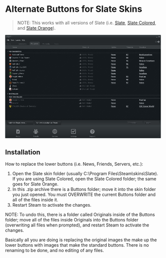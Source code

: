 # Alternate Buttons for Slate Skins

> NOTE: This works with all versions of Slate (i.e. [Slate](../Slate/), [Slate Colored](../Slate%20Colored/), and [Slate Orange](../Slate%20Orange/)).

![Preview](./Preview.jpg?raw=true)

## Installation

How to replace the lower buttons (i.e. News, Friends, Servers, etc.):

1. Open the Slate skin folder (usually C:\Program Files\Steam\skins\Slate). If you are using Slate Colored, open the Slate Colored folder; the same goes for Slate Orange.
2. In this .zip archive there is a Buttons folder; move it into the skin folder you just opened. You must OVERWRITE the current Buttons folder and all of the files inside it.
3. Restart Steam to activate the changes.

NOTE: To undo this, there is a folder called Originals inside of the Buttons folder; move all of the files inside Originals into the Buttons folder (overwriting all files when prompted), and restart Steam to activate the changes.

Basically all you are doing is replacing the original images the make up the lower buttons with images that make the standard buttons. There is no renaming to be done, and no editing of any files.

